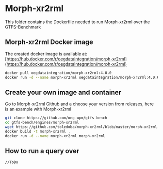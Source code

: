 # Morph-xr2rml
This folder contains the Dockerfile needed to run Morph-xr2rml over the GTFS-Benchmark

## Morph-xr2rml Docker image
The created docker image is available at: [https://hub.docker.com/r/oegdataintegration/morph-xr2rml](https://hub.docker.com/r/oegdataintegration/morph-xr2rml)
```bash
docker pull oegdataintegration/morph-xr2rml:4.0.0
docker run -d --name morph-xr2rml oegdataintegration/morph-xr2rml:4.0.0
```

## Create your own image and container
Go to Morph-xr2rml Github and a choose your version from releases, here is an example with Morph-xr2rml
```bash
git clone https://github.com/oeg-upm/gtfs-bench
cd gtfs-bench/engines/morph-xr2rml
wget https://github.com/toledoba/morph-xr2rml/blob/master/morph-xr2rml.jar
docker build -t morph-xr2rml .
docker run -d --name morph-xr2rml morph-xr2rml
```

## How to run a query over
```bash
//ToDo
```
